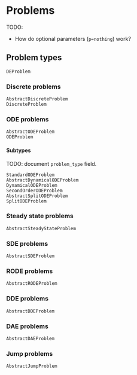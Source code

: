 # Problems


TODO:
* How do optional parameters (`p=nothing`) work?


## Problem types

```@docs
DEProblem
```

### Discrete problems

```@docs
AbstractDiscreteProblem
DiscreteProblem
```

### ODE problems

```@docs
AbstractODEProblem
ODEProblem
```

#### Subtypes

TODO: document `problem_type` field.

```@docs
StandardODEProblem
AbstractDynamicalODEProblem
DynamicalODEProblem
SecondOrderODEProblem
AbstractSplitODEProblem
SplitODEProblem
```

### Steady state problems

```@docs
AbstractSteadyStateProblem
```

### SDE problems

```@docs
AbstractSDEProblem
```

### RODE problems

```@docs
AbstractRODEProblem
```

### DDE problems

```@docs
AbstractDDEProblem
```

### DAE problems

```@docs
AbstractDAEProblem
```

### Jump problems

```@docs
AbstractJumpProblem
```
